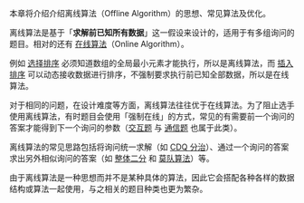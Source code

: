 本章将介绍介绍离线算法（Offline Algorithm）的思想、常见算法及优化。

离线算法是基于「**求解前已知所有数据**」这一假设来设计的，适用于有多组询问的题目。相对的还有 [在线算法](https://en.wikipedia.org/wiki/Online_algorithm)（Online Algorithm）。

例如 [选择排序](../basic/selection-sort.md) 必须知道数组的全局最小元素才能执行，所以是离线算法，而 [插入排序](../basic/insertion-sort.md) 可以动态接收数据进行排序，不强制要求执行前已知全部数据，所以是在线算法。

对于相同的问题，在设计难度等方面，离线算法往往优于在线算法。为了阻止选手使用离线算法，有时题目会使用「强制在线」的方式，常见的有需要前一个询问的答案才能得到下一个询问的参数（[交互题](../contest/problems.md#交互题) 与 [通信题](../contest/problems.md#通信题) 也属于此类）。

离线算法的常见思路包括将询问统一求解（如 [CDQ 分治](./cdq-divide.md)）、通过一个询问的答案求出另外相似询问的答案（如 [整体二分](./parallel-binsearch.md) 和 [莫队算法](./mo-algo-intro.md)）等。

由于离线算法是一种思想而并不是某种具体的算法，因此它会搭配各种各样的数据结构或算法一起使用，与之相关的题目种类也更为繁杂。
